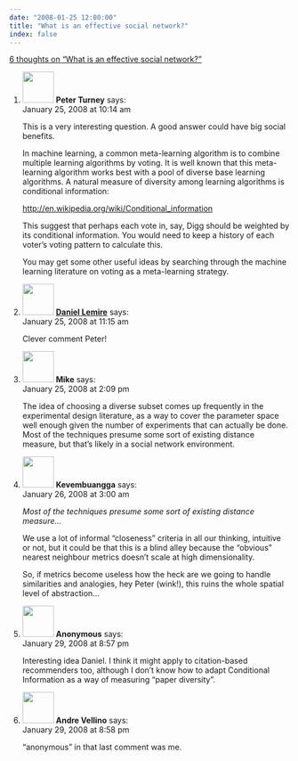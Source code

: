 ```yaml
---
date: "2008-01-25 12:00:00"
title: "What is an effective social network?"
index: false
---
```


[6 thoughts on &ldquo;What is an effective social network?&rdquo;](/lemire/blog/2008/01-25-what-is-an-effective-social-network)

<ol class="comment-list">
<li id="comment-49702" class="comment even thread-even depth-1">
<div class="comment-author vcard">
<img alt src="https://secure.gravatar.com/avatar/eb2d858a6ccea692bf677ad2c66623ad?s=56&#038;d=mm&#038;r=g" srcset="https://secure.gravatar.com/avatar/eb2d858a6ccea692bf677ad2c66623ad?s=112&#038;d=mm&#038;r=g 2x" class="avatar avatar-56 photo" height="56" width="56" decoding="async" /> <b class="fn">Peter Turney</b> <span class="says">says:</span> </div>
<div class="comment-metadata"><time datetime="2008-01-25T10:14:58+00:00">January 25, 2008 at 10:14 am</time></a> </div>
<div class="comment-content">
<p>This is a very interesting question. A good answer could have big social benefits.</p>
<p>In machine learning, a common meta-learning algorithm is to combine multiple learning algorithms by voting. It is well known that this meta-learning algorithm works best with a pool of diverse base learning algorithms. A natural measure of diversity among learning algorithms is conditional information:</p>
<p><a href="https://en.wikipedia.org/wiki/Conditional_information" rel="nofollow ugc">http://en.wikipedia.org/wiki/Conditional_information</a></p>
<p>This suggest that perhaps each vote in, say, Digg should be weighted by its conditional information. You would need to keep a history of each voter&rsquo;s voting pattern to calculate this.</p>
<p>You may get some other useful ideas by searching through the machine learning literature on voting as a meta-learning strategy.</p>
</div>
</li>
<li id="comment-49703" class="comment odd alt thread-odd thread-alt depth-1">
<div class="comment-author vcard">
<img alt src="https://secure.gravatar.com/avatar/6518c23aacab4c42dd2c5b9b57b79fb5?s=56&#038;d=mm&#038;r=g" srcset="https://secure.gravatar.com/avatar/6518c23aacab4c42dd2c5b9b57b79fb5?s=112&#038;d=mm&#038;r=g 2x" class="avatar avatar-56 photo" height="56" width="56" decoding="async" /> <b class="fn"><a href="https://lemire.me/blog/" class="url" rel="ugc">Daniel Lemire</a></b> <span class="says">says:</span> </div>
<div class="comment-metadata"><time datetime="2008-01-25T11:15:36+00:00">January 25, 2008 at 11:15 am</time></a> </div>
<div class="comment-content">
<p>Clever comment Peter!</p>
</div>
</li>
<li id="comment-49705" class="comment even thread-even depth-1">
<div class="comment-author vcard">
<img alt src="https://secure.gravatar.com/avatar/d85d14bde9896007ed3b6b2d9731c14d?s=56&#038;d=mm&#038;r=g" srcset="https://secure.gravatar.com/avatar/d85d14bde9896007ed3b6b2d9731c14d?s=112&#038;d=mm&#038;r=g 2x" class="avatar avatar-56 photo" height="56" width="56" loading="lazy" decoding="async" /> <b class="fn">Mike</b> <span class="says">says:</span> </div>
<div class="comment-metadata"><time datetime="2008-01-25T14:09:07+00:00">January 25, 2008 at 2:09 pm</time></a> </div>
<div class="comment-content">
<p>The idea of choosing a diverse subset comes up frequently in the experimental design literature, as a way to cover the parameter space well enough given the number of experiments that can actually be done. Most of the techniques presume some sort of existing distance measure, but that&rsquo;s likely in a social network environment.</p>
</div>
</li>
<li id="comment-49706" class="comment odd alt thread-odd thread-alt depth-1">
<div class="comment-author vcard">
<img alt src="https://secure.gravatar.com/avatar/d6a5e003af3a3b09ba7c6618404aa223?s=56&#038;d=mm&#038;r=g" srcset="https://secure.gravatar.com/avatar/d6a5e003af3a3b09ba7c6618404aa223?s=112&#038;d=mm&#038;r=g 2x" class="avatar avatar-56 photo" height="56" width="56" loading="lazy" decoding="async" /> <b class="fn">Kevembuangga</b> <span class="says">says:</span> </div>
<div class="comment-metadata"><time datetime="2008-01-26T03:00:48+00:00">January 26, 2008 at 3:00 am</time></a> </div>
<div class="comment-content">
<p><i>Most of the techniques presume some sort of existing distance measure&#8230;</i></p>
<p>We use a lot of informal &ldquo;closeness&rdquo; criteria in all our thinking, intuitive or not, but it could be that this is a blind alley because the &ldquo;obvious&rdquo; nearest neighbour metrics doesn&rsquo;t scale at high dimensionality.</p>
<p>So, if metrics become useless how the heck are we going to handle similarities and analogies, hey Peter (wink!), this ruins the whole spatial level of abstraction&#8230;</p>
</div>
</li>
<li id="comment-49713" class="comment even thread-even depth-1">
<div class="comment-author vcard">
<img alt src="https://secure.gravatar.com/avatar/?s=56&#038;d=mm&#038;r=g" srcset="https://secure.gravatar.com/avatar/?s=112&#038;d=mm&#038;r=g 2x" class="avatar avatar-56 photo avatar-default" height="56" width="56" loading="lazy" decoding="async" /> <b class="fn">Anonymous</b> <span class="says">says:</span> </div>
<div class="comment-metadata"><time datetime="2008-01-29T20:57:01+00:00">January 29, 2008 at 8:57 pm</time></a> </div>
<div class="comment-content">
<p>Interesting idea Daniel. I think it might apply to citation-based recommenders too, although I don&rsquo;t know how to adapt Conditional Information as a way of measuring &ldquo;paper diversity&rdquo;.</p>
</div>
</li>
<li id="comment-49714" class="comment odd alt thread-odd thread-alt depth-1">
<div class="comment-author vcard">
<img alt src="https://secure.gravatar.com/avatar/8e2e3a01bf33747391457d97e0df832b?s=56&#038;d=mm&#038;r=g" srcset="https://secure.gravatar.com/avatar/8e2e3a01bf33747391457d97e0df832b?s=112&#038;d=mm&#038;r=g 2x" class="avatar avatar-56 photo" height="56" width="56" loading="lazy" decoding="async" /> <b class="fn">Andre Vellino</b> <span class="says">says:</span> </div>
<div class="comment-metadata"><time datetime="2008-01-29T20:58:23+00:00">January 29, 2008 at 8:58 pm</time></a> </div>
<div class="comment-content">
<p>&ldquo;anonymous&rdquo; in that last comment was me.</p>
</div>
</li>
</ol>
